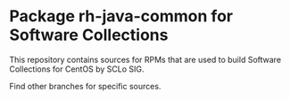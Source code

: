# Package rh-java-common for Software Collections

This repository contains sources for RPMs that are used
to build Software Collections for CentOS by SCLo SIG.

Find other branches for specific sources.
